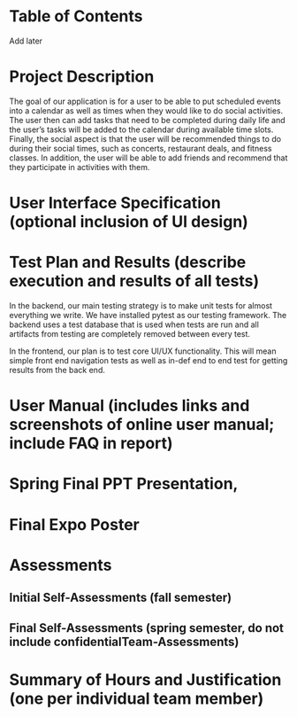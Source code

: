 # Table of Contents
Add later

# Project Description
The goal of our application is for a user to be able to put scheduled events
into a calendar as well as times when they would like to do social activities.
The user then can add tasks that need to be completed during daily life and the
user’s tasks will be added to the calendar during available time slots. Finally,
the social aspect is that the user will be recommended things to do during their
social times, such as concerts, restaurant deals, and fitness classes. In
addition, the user will be able to add friends and recommend that they
participate in activities with them.


# User Interface Specification (optional inclusion of UI design)

# Test Plan and Results (describe execution and results of all tests)
In the backend, our main testing strategy is to make unit tests for almost
everything we write. We have installed pytest as our testing framework. The
backend uses a test database that is used when tests are run and all artifacts
from testing are completely removed between every test.

In the frontend, our plan is to test core UI/UX functionality. This will mean
simple front end navigation tests as well as in-def end to end test for getting
results from the back end.

# User Manual (includes links and screenshots of online user manual; include FAQ in report)

# Spring Final PPT Presentation, 

# Final Expo Poster

# Assessments

## Initial Self-Assessments (fall semester)

## Final Self-Assessments (spring semester, do not include confidentialTeam-Assessments)

# Summary of Hours and Justification (one per individual team member)